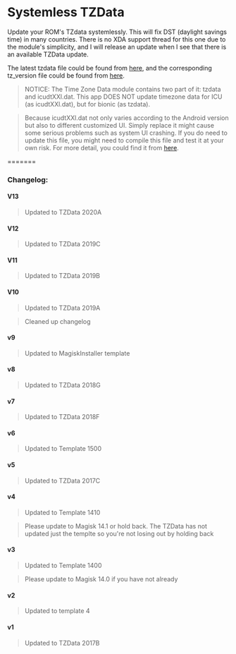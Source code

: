 # Systemless TZData

Update your ROM's TZdata systemlessly. This will fix DST (daylight savings time) in many countries. There is no XDA support thread for this one due to the module's simplicity, and I will release an update when I see that there is an available TZData update.

The latest tzdata file could be found from [here](https://android.googlesource.com/platform/system/timezone/+/refs/heads/master/output_data/iana/), and the corresponding tz_version file could be found from [here](https://android.googlesource.com/platform/system/timezone/+/refs/heads/master/output_data/version/).

>NOTICE:
The Time Zone Data module contains two part of it: tzdata and icudtXXl.dat.
This app DOES NOT update timezone data for ICU (as icudtXXl.dat),  but for bionic (as tzdata).

>Because icudtXXl.dat not only varies according to the Android version but also to different customized UI.
Simply replace it might cause some serious problems such as system UI crashing. 
If you do need to update this file, you might need to compile this file and test it at your own risk.
For more detail, you could find it from [here](https://source.android.com/devices/tech/config/timezone-rules).

=======


### Changelog:

#### V13

>Updated to TZData 2020A

#### V12

>Updated to TZData 2019C

#### V11

>Updated to TZData 2019B

#### V10

>Updated to TZData 2019A

>Cleaned up changelog

#### v9

>Updated to MagiskInstaller template

#### v8

>Updated to TZData 2018G

#### v7

>Updated to TZData 2018F

#### v6

>Updated to Template 1500

#### v5

>Updated to TZData 2017C

#### v4

>Updated to Template 1410

>Please update to Magisk 14.1 or hold back. The TZData has not updated just the templte so you're not losing out by holding back

#### v3

>Updated to Template 1400

>Please update to Magisk 14.0 if you have not already

#### v2

>Updated to template 4

#### v1

>Updated to TZData 2017B
